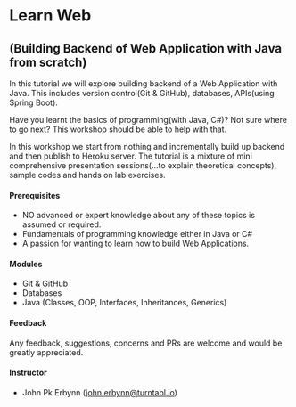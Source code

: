 # Learn Web 
## (Building Backend of Web Application with Java from scratch)
In this tutorial we will explore building backend of a Web Application with Java. This includes version control(Git & GitHub), databases, APIs(using Spring Boot).

Have you learnt the basics of programming(with Java, C#)?  Not sure where to go next?  This workshop should be able to help with that.  

In this workshop we start from nothing and incrementally build up backend and then publish to Heroku server.
The tutorial is a mixture of mini comprehensive presentation sessions(...to explain theoretical concepts), sample codes and hands on lab exercises.

#### Prerequisites
- NO advanced or expert knowledge about any of these topics is assumed or required.
- Fundamentals of programming knowledge either in Java or C#
- A passion for wanting to learn how to build Web Applications.

#### Modules
- Git & GitHub
- Databases
- Java (Classes, OOP, Interfaces, Inheritances, Generics)

#### Feedback
Any feedback, suggestions, concerns and PRs are welcome and would be greatly appreciated.


#### Instructor

- John Pk Erbynn ([john.erbynn@turntabl.io](dawud.ismail@turntabl.io))